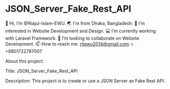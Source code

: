 # JSON_Server_Fake_Rest_API

👋 Hi, I’m @Riajul-Islam-EWU.
🌏 I'm from Dhaka, Bangladesh.
👀 I’m interested in Website Development and Design.
💻 I’m currently working with Laravel Framework.
💞️ I’m looking to collaborate on Website Development.
📫 How to reach me: ritewu2014@gmail.com.
📞 +8801722787007

About this project:

Title: JSON_Server_Fake_Rest_API

Description: This project is to create or use a JSON Server as Fake Rest API.